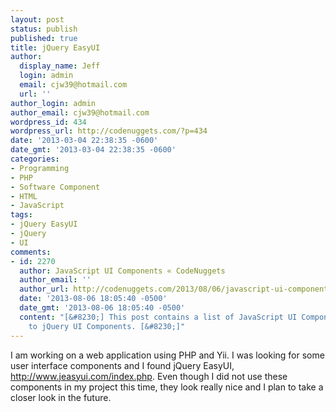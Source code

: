 ```yaml
---
layout: post
status: publish
published: true
title: jQuery EasyUI
author:
  display_name: Jeff
  login: admin
  email: cjw39@hotmail.com
  url: ''
author_login: admin
author_email: cjw39@hotmail.com
wordpress_id: 434
wordpress_url: http://codenuggets.com/?p=434
date: '2013-03-04 22:38:35 -0600'
date_gmt: '2013-03-04 22:38:35 -0600'
categories:
- Programming
- PHP
- Software Component
- HTML
- JavaScript
tags:
- jQuery EasyUI
- jQuery
- UI
comments:
- id: 2270
  author: JavaScript UI Components « CodeNuggets
  author_email: ''
  author_url: http://codenuggets.com/2013/08/06/javascript-ui-components/
  date: '2013-08-06 18:05:40 -0500'
  date_gmt: '2013-08-06 18:05:40 -0500'
  content: "[&#8230;] This post contains a list of JavaScript UI Components, in addition
    to jQuery UI Components. [&#8230;]"
---
```

I am working on a web application using PHP and Yii. I was looking for some user interface components and I found jQuery EasyUI, <a href="http://www.jeasyui.com/index.php" target="_blank">http://www.jeasyui.com/index.php</a>. Even though I did not use these components in my project this time, they look really nice and I plan to take a closer look in the future.

